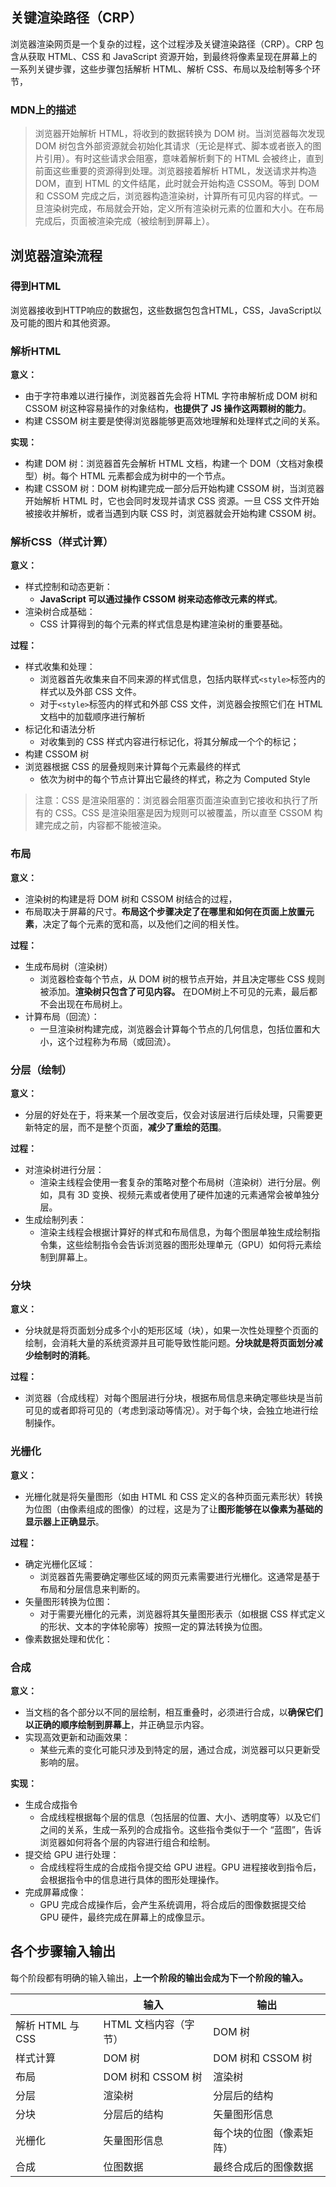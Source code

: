 ## 关键渲染路径（CRP）
浏览器渲染网页是一个复杂的过程，这个过程涉及关键渲染路径（CRP）。CRP 包含从获取 HTML、CSS 和 JavaScript 资源开始，到最终将像素呈现在屏幕上的一系列关键步骤，这些步骤包括解析 HTML、解析 CSS、布局以及绘制等多个环节，

### MDN上的描述
> 浏览器开始解析 HTML，将收到的数据转换为 DOM 树。当浏览器每次发现 DOM 树包含外部资源就会初始化其请求（无论是样式、脚本或者嵌入的图片引用）。有时这些请求会阻塞，意味着解析剩下的 HTML 会被终止，直到前面这些重要的资源得到处理。浏览器接着解析 HTML，发送请求并构造 DOM，直到 HTML 的文件结尾，此时就会开始构造 CSSOM。等到 DOM 和 CSSOM 完成之后，浏览器构造渲染树，计算所有可见内容的样式。一旦渲染树完成，布局就会开始，定义所有渲染树元素的位置和大小。在布局完成后，页面被渲染完成（被绘制到屏幕上）。

## 浏览器渲染流程
### 得到HTML
浏览器接收到HTTP响应的数据包，这些数据包包含HTML，CSS，JavaScript以及可能的图片和其他资源。

### 解析HTML
**意义：**

+ 由于字符串难以进行操作，浏览器首先会将 HTML 字符串解析成 DOM 树和 CSSOM 树这种容易操作的对象结构，**也提供了 JS 操作这两颗树的能力**。
+ 构建 CSSOM 树主要是使得浏览器能够更高效地理解和处理样式之间的关系。

**实现：**

+ 构建 DOM 树：浏览器首先会解析 HTML 文档，构建一个 DOM（文档对象模型）树。每个 HTML 元素都会成为树中的一个节点。
+ 构建 CSSOM 树：DOM 树构建完成一部分后开始构建 CSSOM 树，当浏览器开始解析 HTML 时，它也会同时发现并请求 CSS 资源。一旦 CSS 文件开始被接收并解析，或者当遇到内联 CSS 时，浏览器就会开始构建 CSSOM 树。

### 解析CSS（样式计算）
**意义：**

+ 样式控制和动态更新：
    - **JavaScript 可以通过操作 CSSOM 树来动态修改元素的样式**。
+ 渲染树合成基础：
    - CSS 计算得到的每个元素的样式信息是构建渲染树的重要基础。

**过程：**

+ 样式收集和处理：
    - 浏览器首先收集来自不同来源的样式信息，包括内联样式`<style>`标签内的样式以及外部 CSS 文件。
    - 对于`<style>`标签内的样式和外部 CSS 文件，浏览器会按照它们在 HTML 文档中的加载顺序进行解析
+ 标记化和语法分析
    - 对收集到的 CSS 样式内容进行标记化，将其分解成一个个的标记；
+ 构建 CSSOM 树
+ 浏览器根据 CSS 的层叠规则来计算每个元素最终的样式
    - 依次为树中的每个节点计算出它最终的样式，称之为 Computed Style

> 注意：CSS 是渲染阻塞的：浏览器会阻塞页面渲染直到它接收和执行了所有的 CSS。CSS 是渲染阻塞是因为规则可以被覆盖，所以直至 CSSOM 构建完成之前，内容都不能被渲染。
>

### 布局
**意义：**

+ 渲染树的构建是将 DOM 树和 CSSOM 树结合的过程，
+ 布局取决于屏幕的尺寸。**布局这个步骤决定了在哪里和如何在页面上放置元素**，决定了每个元素的宽和高，以及他们之间的相关性。

**过程：**

+ 生成布局树（渲染树）
    - 浏览器检查每个节点，从 DOM 树的根节点开始，并且决定哪些 CSS 规则被添加。**渲染树只包含了可见内容。** 在DOM树上不可见的元素，最后都不会出现在布局树上。
+ 计算布局（回流）：
    - 一旦渲染树构建完成，浏览器会计算每个节点的几何信息，包括位置和大小，这个过程称为布局（或回流）。

### 分层（绘制）
**意义：**

+ 分层的好处在于，将来某一个层改变后，仅会对该层进行后续处理，只需要更新特定的层，而不是整个页面，**减少了重绘的范围**。

**过程：**

+ 对渲染树进行分层：
    - 渲染主线程会使用一套复杂的策略对整个布局树（渲染树）进行分层。例如，具有 3D 变换、视频元素或者使用了硬件加速的元素通常会被单独分层。
+ 生成绘制列表：
    - 渲染主线程会根据计算好的样式和布局信息，为每个图层单独生成绘制指令集，这些绘制指令会告诉浏览器的图形处理单元（GPU）如何将元素绘制到屏幕上。

### 分块
**意义：**

+ 分块就是将页面划分成多个小的矩形区域（块），如果一次性处理整个页面的绘制，会消耗大量的系统资源并且可能导致性能问题。**分块就是将页面划分减少绘制时的消耗**。

**过程：**

+ 浏览器（合成线程）对每个图层进行分块，根据布局信息来确定哪些块是当前可见的或者即将可见的（考虑到滚动等情况）。对于每个块，会独立地进行绘制操作。

### 光栅化
**意义：**

+ 光栅化就是将矢量图形（如由 HTML 和 CSS 定义的各种页面元素形状）转换为位图（由像素组成的图像）的过程，这是为了让**图形能够在以像素为基础的显示器上正确显示**。

**过程：**

+ 确定光栅化区域：
    - 浏览器首先需要确定哪些区域的网页元素需要进行光栅化。这通常是基于布局和分层信息来判断的。
+ 矢量图形转换为位图：
    - 对于需要光栅化的元素，浏览器将其矢量图形表示（如根据 CSS 样式定义的形状、文本的字体轮廓等）按照一定的算法转换为位图。
+ 像素数据处理和优化：

### 合成
**意义：**

+ 当文档的各个部分以不同的层绘制，相互重叠时，必须进行合成，以**确保它们以正确的顺序绘制到屏幕上**，并正确显示内容。
+ 实现高效更新和动画效果：
    - 某些元素的变化可能只涉及到特定的层，通过合成，浏览器可以只更新受影响的层。

**实现：**

+ 生成合成指令
    - 合成线程根据每个层的信息（包括层的位置、大小、透明度等）以及它们之间的关系，生成一系列的合成指令。这些指令类似于一个 “蓝图”，告诉浏览器如何将各个层的内容进行组合和绘制。
+ 提交给 GPU 进行处理：
    - 合成线程将生成的合成指令提交给 GPU 进程。GPU 进程接收到指令后，会根据指令中的信息进行具体的图形处理操作。
+ 完成屏幕成像：
    - GPU 完成合成操作后，会产生系统调用，将合成后的图像数据提交给 GPU 硬件，最终完成在屏幕上的成像显示。

## 各个步骤输入输出
每个阶段都有明确的输入输出，**上一个阶段的输出会成为下一个阶段的输入。**

|  | 输入 | 输出 |
| --- | --- | --- |
| 解析 HTML 与 CSS | HTML 文档内容（字节） | DOM 树 |
| 样式计算 | DOM 树 | DOM 树和 CSSOM 树 |
| 布局 | DOM 树和 CSSOM 树 | 渲染树 |
| 分层 | 渲染树 | 分层后的结构 |
| 分块 | 分层后的结构 | 矢量图形信息 |
| 光栅化 | 矢量图形信息 | 每个块的位图（像素矩阵） |
| 合成 | 位图数据 | 最终合成后的图像数据 |


